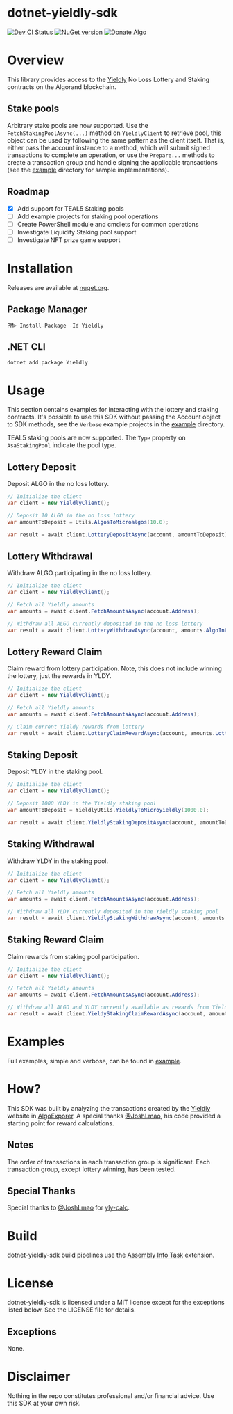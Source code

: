 # dotnet-yieldly-sdk
[![Dev CI Status](https://dev.azure.com/gbo-devops/github-pipelines/_apis/build/status/Yieldly/Yieldly%20Dev%20CI?branchName=develop)](https://dev.azure.com/gbo-devops/github-pipelines/_build/latest?definitionId=4&branchName=develop)
[![NuGet version](https://badge.fury.io/nu/yieldly.svg)](https://badge.fury.io/nu/yieldly)
[![Donate Algo](https://img.shields.io/badge/Donate-ALGO-000000.svg?style=flat)](https://algoexplorer.io/address/EJMR773OGLFAJY5L2BCZKNA5PXLDJOWJK4ED4XDYTYH57CG3JMGQGI25DQ)

# Overview
This library provides access to the [Yieldly](https://app.yieldly.finance/) No Loss Lottery and Staking contracts on the Algorand blockchain.

## Stake pools
Arbitrary stake pools are now supported. Use the `FetchStakingPoolAsync(...)` method on `YieldlyClient` to retrieve pool, this object can be used by following the same pattern as the client itself. That is, either pass the account instance to a method, which will submit signed transactions to complete an operation, or use the `Prepare...` methods to create a transaction group and handle signing the applicable transactions (see the [example](/example) directory for sample implementations).

## Roadmap
- [x] Add support for TEAL5 Staking pools
- [ ] Add example projects for staking pool operations
- [ ] Create PowerShell module and cmdlets for common operations
- [ ] Investigate Liquidity Staking pool support
- [ ] Investigate NFT prize game support

# Installation
Releases are available at [nuget.org](https://www.nuget.org/packages/Yieldly/).

## Package Manager
```
PM> Install-Package -Id Yieldly
```

## .NET CLI
```
dotnet add package Yieldly
```

# Usage
This section contains examples for interacting with the lottery and staking contracts. It's possible to use this SDK without passing the Account object to SDK methods, see the `Verbose` example projects in the [example](/example) directory.

TEAL5 staking pools are now supported. The `Type` property on `AsaStakingPool` indicate the pool type.

## Lottery Deposit
Deposit ALGO in the no loss lottery.

```C#
// Initialize the client
var client = new YieldlyClient();

// Deposit 10 ALGO in the no loss lottery
var amountToDeposit = Utils.AlgosToMicroalgos(10.0);

var result = await client.LotteryDepositAsync(account, amountToDeposit);
```

## Lottery Withdrawal
Withdraw ALGO participating in the no loss lottery.

```C#
// Initialize the client
var client = new YieldlyClient();

// Fetch all Yieldly amounts
var amounts = await client.FetchAmountsAsync(account.Address);

// Withdraw all ALGO currently deposited in the no loss lottery
var result = await client.LotteryWithdrawAsync(account, amounts.AlgoInLottery);
```

## Lottery Reward Claim
Claim reward from lottery participation. Note, this does not include winning the lottery, just the rewards in YLDY.

```C#
// Initialize the client
var client = new YieldlyClient();

// Fetch all Yieldly amounts
var amounts = await client.FetchAmountsAsync(account.Address);

// Claim current Yieldy rewards from lottery
var result = await client.LotteryClaimRewardAsync(account, amounts.LotteryReward.Yieldly);
```

## Staking Deposit
Deposit YLDY in the staking pool.

```C#
// Initialize the client
var client = new YieldlyClient();

// Deposit 1000 YLDY in the Yieldly staking pool
var amountToDeposit = YieldlyUtils.YieldlyToMicroyieldly(1000.0);

var result = await client.YieldlyStakingDepositAsync(account, amountToDeposit);
```

## Staking Withdrawal
Withdraw YLDY in the staking pool.

```C#
// Initialize the client
var client = new YieldlyClient();

// Fetch all Yieldly amounts
var amounts = await client.FetchAmountsAsync(account.Address);

// Withdraw all YLDY currently deposited in the Yieldly staking pool
var result = await client.YieldlyStakingWithdrawAsync(account, amounts.YieldlyStaked);
```

## Staking Reward Claim
Claim rewards from staking pool participation.

```C#
// Initialize the client
var client = new YieldlyClient();

// Fetch all Yieldly amounts
var amounts = await client.FetchAmountsAsync(account.Address);

// Withdraw all ALGO and YLDY currently available as rewards from Yieldly staking pool participation
var result = await client.YieldyStakingClaimRewardAsync(account, amounts.StakingReward);
```

# Examples
Full examples, simple and verbose, can be found in [example](/example).

# How?
This SDK was built by analyzing the transactions created by the [Yieldly](https://app.yieldly.finance/) website in [AlgoExporer](https://algoexplorer.io/). A special thanks [@JoshLmao](https://github.com/JoshLmao), his code provided a starting point for reward calculations. 

## Notes
The order of transactions in each transaction group is significant. Each transaction group, except lottery winning, has been tested.

## Special Thanks
Special thanks to [@JoshLmao](https://github.com/JoshLmao) for [yly-calc](https://github.com/JoshLmao/ydly-calc/blob/main/src/js/YLDYCalculation.js).

# Build
dotnet-yieldly-sdk build pipelines use the [Assembly Info Task](https://github.com/BMuuN/vsts-assemblyinfo-task) extension.

# License
dotnet-yieldly-sdk is licensed under a MIT license except for the exceptions listed below. See the LICENSE file for details.

## Exceptions
None.

# Disclaimer
Nothing in the repo constitutes professional and/or financial advice. Use this SDK at your own risk.